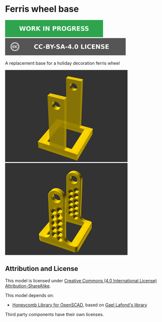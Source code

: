 # Ferris wheel base

![This model is a work in progress][work-in-progress-badge]
[![CC-BY-SA-4.0 license][license-badge]][license]

A replacement base for a holiday decoration ferris wheel

![Model render](images/readme/demo.png)
![Model render](images/readme/demo-fancy.png)

## Attribution and License

This model is licensed under [Creative Commons (4.0 International License) Attribution-ShareAlike][license].

This model depends on:

* [Honeycomb Library for OpenSCAD][honeycomb-library-openscad], based on [Gael
  Lafond's library][honeycomb-library-openscad-upstream]

Third party components have their own licenses.


[honeycomb-library-openscad-upstream]: https://printables.com/model/263718
[honeycomb-library-openscad]: https://github.com/smkent/honeycomb-openscad
[license-badge]: /_static/license-badge-cc-by-sa-4.0.svg
[license]: http://creativecommons.org/licenses/by-sa/4.0/
[work-in-progress-badge]: /_static/work-in-progress-badge.svg
